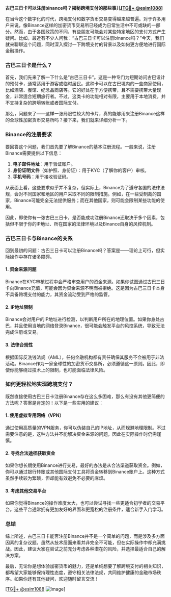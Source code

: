 **古巴三日卡可以注册binance吗？揭秘跨境支付的那些事儿[[TG💪+ @esim1088](https://t.me/s/esim1088)]**

在当今这个数字化的时代，跨境支付和数字货币交易变得越来越普遍。对于许多用户来说，像Binance这样的加密货币交易所已经成为日常生活中不可或缺的一部分。然而，由于各国政策的不同，有些朋友可能会对某些特定地区的支付方式产生疑问。比如，最近有不少人问我：“古巴三日卡可以注册binance吗？”今天，我们就来聊聊这个问题，同时深入探讨一下跨境支付的背景以及如何更方便地进行国际金融操作。

### 古巴三日卡是什么？

首先，我们先来了解一下什么是“古巴三日卡”。这是一种专门为短期访问古巴设计的预付卡，通常适用于游客或临时居民。这种卡可以在古巴境内的一些商家使用，比如酒店、餐馆、纪念品商店等。它的好处在于方便携带，且不需要携带大量现金，非常适合短期旅行者。不过，这类卡的功能相对有限，主要用于本地消费，并不支持复杂的跨境转账或者国际支付。

那么，问题来了——这样一张局限性较大的卡片，真的能够用来注册Binance这样的全球性加密货币交易所吗？接下来，我们就来详细分析一下。

### Binance的注册要求

要回答这个问题，我们首先要了解Binance的基本注册流程。一般来说，注册Binance需要提供以下信息：

1. **电子邮件地址**：用于验证账户。
2. **身份证明文件**（如护照、身份证）：用于KYC（了解你的客户）审核。
3. **手机号码**：用于接收验证码。

从表面上看，这些要求似乎并不复杂，但实际上，Binance为了遵守各国的法律法规，会对不同国家和地区的用户采取不同的限制措施。例如，在一些受制裁的国家，Binance可能完全无法提供服务；而在其他国家，则可能会限制某些功能的使用。

因此，即使你有一张古巴三日卡，是否能成功注册Binance还取决于多个因素，包括但不限于你的IP地址、所在国家的法律环境以及Binance自身的风控机制。

### 古巴三日卡与Binance的关系

回到最初的问题：古巴三日卡可以注册Binance吗？答案是——理论上可行，但实际操作中存在诸多障碍。

#### 1. 资金来源问题
Binance在KYC审核过程中会严格审查用户的资金来源。如果你试图通过古巴三日卡向Binance充值，可能会因为资金来源不明而被拒绝。这是因为古巴三日卡本身不具备跨境支付的能力，其资金流动受到严格的监管。

#### 2. IP地址限制
Binance会对用户的IP地址进行检测，以判断用户所在的地理位置。如果你身处古巴，并且使用当地的网络登录Binance，很可能会触发平台的风控系统，导致无法完成注册或交易。

#### 3. 法律合规性
根据国际反洗钱法规（AML），任何金融机构都有责任确保其服务不会被用于非法活动。Binance作为一家全球性的加密货币交易所，必须遵循这一原则。因此，即使你能够绕过技术上的限制，也可能面临法律风险。

### 如何更轻松地实现跨境支付？

既然直接使用古巴三日卡注册Binance存在这么多困难，那么有没有其他更简便的方法呢？答案是肯定的！以下是一些实用的建议：

#### 1. 使用虚拟专用网络（VPN）
通过使用高质量的VPN服务，你可以伪装自己的IP地址，从而规避地理限制。不过需要注意的是，这种方法并不能解决资金来源的问题，因此在实际操作时仍需谨慎。

#### 2. 寻找合法途径获取资金
如果你想长期使用Binance进行交易，最好的办法是从合法渠道获取资金。例如，你可以通过银行转账或其他国际支付工具将资金转移到Binance账户上。这种方式虽然手续较为繁琐，但却能有效避免不必要的麻烦。

#### 3. 考虑其他交易平台
如果你觉得Binance的操作难度太大，也可以尝试寻找一些更适合初学者的交易平台。这些平台通常拥有更加友好的界面和更宽松的注册条件，适合新手入门学习。

### 总结

综上所述，古巴三日卡能否注册Binance并不是一个简单的问题，而是涉及多方面因素的复杂议题。虽然从技术层面来看并非完全不可能，但在实际操作中却充满挑战。因此，建议大家在尝试之前充分考虑各种潜在的风险，并选择最适合自己的解决方案。

最后，无论你是想体验加密货币的魅力，还是单纯想要了解跨境支付的相关知识，都希望大家能够保持理性态度，遵守相关法律法规，共同维护健康的金融市场秩序。如果你还有其他疑问，欢迎随时留言交流！

[[TG💪+ @esim1088](https://t.me/s/esim1088) ![Image](https://i.postimg.cc/4NQfJmqS/Snipaste-2025-05-13-00-14-12.png)]